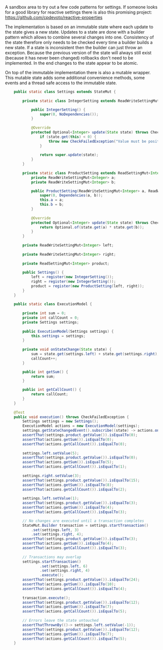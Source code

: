A sandbox area to try out a few code patterns for settings. If someone looks for a good library for reactive settings there is also this promising project: https://github.com/cpdevoto/reactive-properties

The implementation is based on an immutable state where each update to the state gives a new state. Updates to a state are done with a builder pattern which allows to combine several changes
into one. Consistency of the state therefore only needs to be checked every time a builder builds a new state. If a state is inconsistent then the builder can just throw an exception. 
Because the previous version of the state will always still exist (because it has never been changed) rollbacks don't need to be implemented. In the end changes to the state appear to be atomic.

On top of the immutable implementation there is also a mutable wrapper. This mutable state adds some additional convenience methods, some events and a thread safe access
to the immutable state.

```java
    public static class Settings extends StateMut {
        
        private static class IntegerSetting extends ReadWriteSettingMut<Integer> {

            public IntegerSetting() {
                super(0, NoDependencies());
            }
            
            @Override
            protected Optional<Integer> update(State state) throws CheckFailedException {
                if (state.get(this) < 0) {
                    throw new CheckFailedException("Value must be positive");
                }
                
                return super.update(state);
            }
        }
        
        private static class ProductSetting extends ReadSettingMut<Integer> {
            private ReadWriteSettingMut<Integer> a;
            private ReadWriteSettingMut<Integer> b;

            public ProductSetting(ReadWriteSettingMut<Integer> a, ReadWriteSettingMut<Integer> b) {
                super(0, Dependencies(a, b));
                this.a = a;
                this.b = b;
            }
            
            @Override
            protected Optional<Integer> update(State state) throws CheckFailedException {
                return Optional.of(state.get(a) * state.get(b));
            }
        }
        
        private ReadWriteSettingMut<Integer> left;
        
        private ReadWriteSettingMut<Integer> right;
        
        private ReadSettingMut<Integer> product;
        
        public Settings() {
            left = register(new IntegerSetting());
            right = register(new IntegerSetting());
            product = register(new ProductSetting(left, right));
        }
    }
    
    public static class ExecutionModel {
        
        private int sum = 0;
        private int callCount = 0;
        private Settings settings;
        
        public ExecutionModel(Settings settings) {
            this.settings = settings;
        }
        
        private void onStateChange(State state) {
            sum = state.get(settings.left) + state.get(settings.right);
            callCount++;
        }

        public int getSum() {
            return sum;
        }

        public int getCallCount() {
            return callCount;
        }
    }
    
    @Test
    public void execution() throws CheckFailedException {
        Settings settings = new Settings();
        ExecutionModel actions = new ExecutionModel(settings);
        settings.getStateChangedEvent().subscribe((state) -> actions.onStateChange(state));
        assertThat(settings.product.getValue()).isEqualTo(0);
        assertThat(actions.getSum()).isEqualTo(0);
        assertThat(actions.getCallCount()).isEqualTo(0);
        
        settings.left.setValue(5);
        assertThat(settings.product.getValue()).isEqualTo(0);
        assertThat(actions.getSum()).isEqualTo(5);
        assertThat(actions.getCallCount()).isEqualTo(1);
        
        settings.right.setValue(3);
        assertThat(settings.product.getValue()).isEqualTo(15);
        assertThat(actions.getSum()).isEqualTo(8);
        assertThat(actions.getCallCount()).isEqualTo(2);
        
        settings.left.setValue(1);
        assertThat(settings.product.getValue()).isEqualTo(3);
        assertThat(actions.getSum()).isEqualTo(4);
        assertThat(actions.getCallCount()).isEqualTo(3);

        // No changes are executed until a transaction completes
        StateMut.Builder transaction = settings.startTransaction()
            .set(settings.left, 3)
            .set(settings.right, 4);
        assertThat(settings.product.getValue()).isEqualTo(3);
        assertThat(actions.getSum()).isEqualTo(4);
        assertThat(actions.getCallCount()).isEqualTo(3);
        
        // Transactions may overlap
        settings.startTransaction()
                .set(settings.left, 6)
                .set(settings.right, 4)
                .execute();
        assertThat(settings.product.getValue()).isEqualTo(24);
        assertThat(actions.getSum()).isEqualTo(10);
        assertThat(actions.getCallCount()).isEqualTo(4);
        
        transaction.execute();
        assertThat(settings.product.getValue()).isEqualTo(12);
        assertThat(actions.getSum()).isEqualTo(7);
        assertThat(actions.getCallCount()).isEqualTo(5);
        
        // Errors leave the state untouched
        assertThatThrownBy(()-> settings.left.setValue(-1));
        assertThat(settings.product.getValue()).isEqualTo(12);
        assertThat(actions.getSum()).isEqualTo(7);
        assertThat(actions.getCallCount()).isEqualTo(5);
    }
```